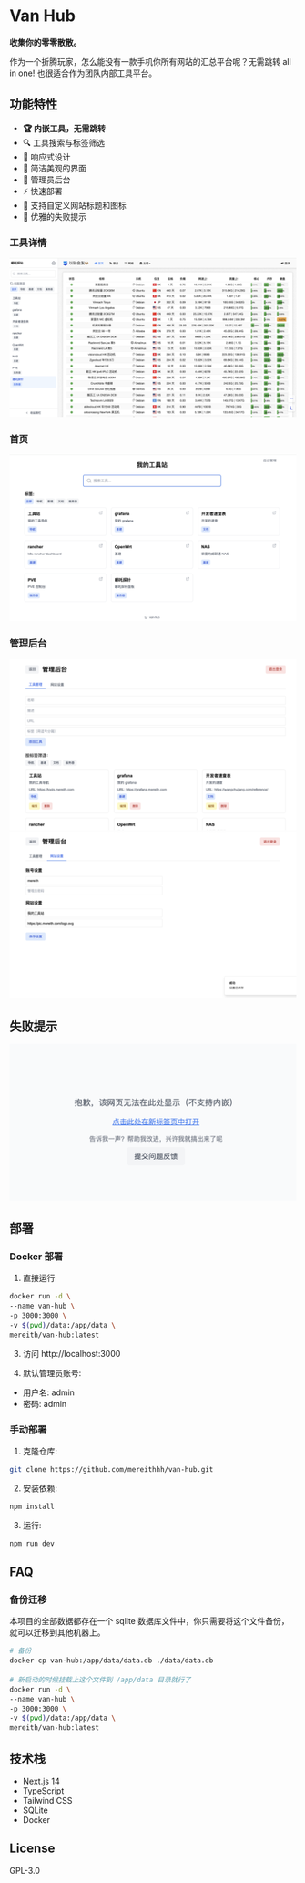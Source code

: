 # Van Hub

<b>收集你的零零散散。</b>

作为一个折腾玩家，怎么能没有一款手机你所有网站的汇总平台呢？无需跳转 all in one! 也很适合作为团队内部工具平台。

## 功能特性

- <b>🏆 内嵌工具，无需跳转</b>
- 🔍 工具搜索与标签筛选
- 📱 响应式设计
- 🎨 简洁美观的界面
- 🔐 管理员后台
- ⚡️ 快速部署
- 🎯 支持自定义网站标题和图标
- 📝 优雅的失败提示

### 工具详情

![tool_item](img/tool_item.png)

### 首页

![overview](img/overview.png)

### 管理后台

![tool_manage](img/tool_manage.png)
![settings](img/settings.png)

## 失败提示

![error](img/error.png)

## 部署

### Docker 部署

1. 直接运行

```bash
docker run -d \
--name van-hub \
-p 3000:3000 \
-v $(pwd)/data:/app/data \
mereith/van-hub:latest
```

3. 访问 http://localhost:3000

4. 默认管理员账号:

- 用户名: admin
- 密码: admin

### 手动部署

1. 克隆仓库:

```bash
git clone https://github.com/mereithhh/van-hub.git
```

2. 安装依赖:

```bash
npm install
```

3. 运行:

```bash
npm run dev
```

## FAQ

### 备份迁移

本项目的全部数据都存在一个 sqlite 数据库文件中，你只需要将这个文件备份，就可以迁移到其他机器上。

```bash
# 备份
docker cp van-hub:/app/data/data.db ./data/data.db

# 新启动的时候挂载上这个文件到 /app/data 目录就行了
docker run -d \
--name van-hub \
-p 3000:3000 \
-v $(pwd)/data:/app/data \
mereith/van-hub:latest
```

## 技术栈

- Next.js 14
- TypeScript
- Tailwind CSS
- SQLite
- Docker

## License

GPL-3.0
